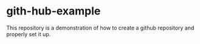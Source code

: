 # gith-hub-example
This repository is a demonstration of how to create a github repository and properly set it up.
